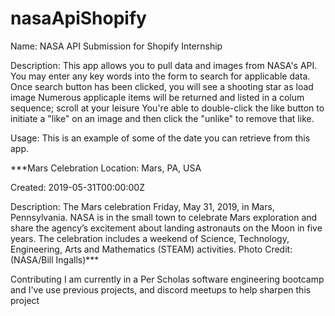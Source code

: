 # nasaApiShopify

Name:
NASA API Submission for Shopify Internship

Description:
This app allows you to pull data and images from NASA's API. 
You may enter any key words into the form to search for applicable data.
Once search button has been clicked, you will see a shooting star as load image
Numerous applicaple items will be returned and listed in a colum sequence; scroll at your leisure
You're able to double-click the like button to initiate a "like" on an image and then click the "unlike" to remove that like.

Usage:
This is an example of some of the date you can retrieve from this app.

***Mars Celebration
Location: Mars, PA, USA

Created: 2019-05-31T00:00:00Z

Description: The Mars celebration Friday, May 31, 2019, in Mars, Pennsylvania. NASA is in the small town to celebrate Mars exploration and share the agency’s excitement about landing astronauts on the Moon in five years. The celebration includes a weekend of Science, Technology, Engineering, Arts and Mathematics (STEAM) activities. Photo Credit: (NASA/Bill Ingalls)***

Contributing
I am currently in a Per Scholas software engineering bootcamp and I've use previous projects, and discord meetups to help sharpen this project

